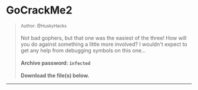 # GoCrackMe2

> <small>Author: @HuskyHacks</small><br><br>Not bad gophers, but that one was the easiest of the three! How will you do against something a little more involved? I wouldn't expect to get any help from debugging symbols on this one... <br><br> <b>Archive password: <code>infected</code></b> <br><br> <b>Download the file(s) below.</b>


-------------------

